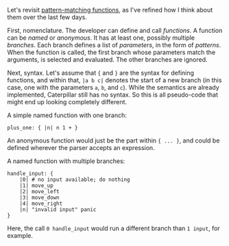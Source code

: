 Let's revisit [pattern-matching functions](/daily/2024-08-13), as I've refined
how I think about them over the last few days.

First, nomenclature. The developer can define and call _functions_. A function
can be _named_ or _anonymous_. It has at least one, possibly multiple
_branches_. Each branch defines a list of _parameters_, in the form of
_patterns_. When the function is called, the first branch whose parameters match
the arguments, is selected and evaluated. The other branches are ignored.

Next, syntax. Let's assume that `{` and `}` are the syntax for defining
functions, and within that, `|a b c|` denotes the start of a new branch (in this
case, one with the parameters `a`, `b`, and `c`). While the semantics are
already implemented, Caterpillar still has no syntax. So this is all pseudo-code
that might end up looking completely different.

A simple named function with one branch:

```
plus_one: { |n| n 1 + }
```

An anonymous function would just be the part within `{ ... }`, and could be
defined wherever the parser accepts an expression.

A named function with multiple branches:

```
handle_input: {
    |0| # no input available; do nothing
    |1| move_up
    |2| move_left
    |3| move_down
    |4| move_right
    |n| "invalid input" panic
}
```

Here, the call `0 handle_input` would run a different branch than `1 input`, for
example.
